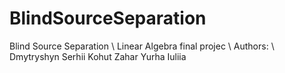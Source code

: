 # BlindSourceSeparation
Blind Source Separation \\
Linear Algebra final projec \\
Authors: \\ 
Dmytryshyn Serhii
Kohut Zahar
Yurha Iuliia
